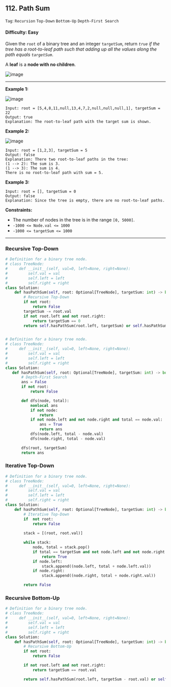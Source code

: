 ## 112. Path Sum

```Tag```: ```Recursion``` ```Top-Down``` ```Bottom-Up``` ```Depth-First Search```

#### Difficulty: Easy

Given the ```root``` of a binary tree and an integer ```targetSum```, return _```true``` if the tree has a root-to-leaf path such that adding up all the values along the path equals ```targetSum```_.

A __leaf__ is a __node with no children__.

![image](https://user-images.githubusercontent.com/35042430/214960497-100861d1-ba85-4fda-884e-a103777b69ba.png)

---

__Example 1:__

![image](https://assets.leetcode.com/uploads/2021/01/18/pathsum1.jpg)
```
Input: root = [5,4,8,11,null,13,4,7,2,null,null,null,1], targetSum = 22
Output: true
Explanation: The root-to-leaf path with the target sum is shown.
```

__Example 2:__

![image](https://assets.leetcode.com/uploads/2021/01/18/pathsum2.jpg)
```
Input: root = [1,2,3], targetSum = 5
Output: false
Explanation: There two root-to-leaf paths in the tree:
(1 --> 2): The sum is 3.
(1 --> 3): The sum is 4.
There is no root-to-leaf path with sum = 5.
```

__Example 3:__
```
Input: root = [], targetSum = 0
Output: false
Explanation: Since the tree is empty, there are no root-to-leaf paths.
```

__Constraints:__

- The number of nodes in the tree is in the range ```[0, 5000]```.
- ```-1000 <= Node.val <= 1000```
- ```-1000 <= targetSum <= 1000```

---
 
### Recursive Top-Down
 
```Python
# Definition for a binary tree node.
# class TreeNode:
#     def __init__(self, val=0, left=None, right=None):
#         self.val = val
#         self.left = left
#         self.right = right
class Solution:
    def hasPathSum(self, root: Optional[TreeNode], targetSum: int) -> bool:
        # Recursive Top-Down 
        if not root:
            return False
        targetSum -= root.val
        if not root.left and not root.right:
            return targetSum == 0
        return self.hasPathSum(root.left, targetSum) or self.hasPathSum(root.right, targetSum)
 ```
 
 ```Python
 
# Definition for a binary tree node.
# class TreeNode:
#     def __init__(self, val=0, left=None, right=None):
#         self.val = val
#         self.left = left
#         self.right = right
class Solution:
    def hasPathSum(self, root: Optional[TreeNode], targetSum: int) -> bool:
        # Depth-First Search
        ans = False
        if not root:
            return False

        def dfs(node, total):
            nonlocal ans
            if not node:
                return
            if not node.left and not node.right and total == node.val:
                ans = True
                return ans
            dfs(node.left, total - node.val)
            dfs(node.right, total - node.val)

        dfs(root, targetSum)
        return ans
```
 
### Iterative Top-Down
 
```Python
# Definition for a binary tree node.
# class TreeNode:
#     def __init__(self, val=0, left=None, right=None):
#         self.val = val
#         self.left = left
#         self.right = right
class Solution:
    def hasPathSum(self, root: Optional[TreeNode], targetSum: int) -> bool:
        # Iterative Top-Down
        if  not root:
            return False
        
        stack = [(root, root.val)]

        while stack:
            node, total = stack.pop()
            if total == targetSum and not node.left and not node.right:
                return True
            if node.left:
                stack.append((node.left, total + node.left.val))
            if node.right:
                stack.append((node.right, total + node.right.val))

        return False
```

 ### Recursive Bottom-Up
 
```Python
# Definition for a binary tree node.
# class TreeNode:
#     def __init__(self, val=0, left=None, right=None):
#         self.val = val
#         self.left = left
#         self.right = right
class Solution:
    def hasPathSum(self, root: Optional[TreeNode], targetSum: int) -> bool:
        # Recursive Bottom-Up
        if not root:
            return False

        if not root.left and not root.right:
            return targetSum == root.val

        return self.hasPathSum(root.left, targetSum - root.val) or self.hasPathSum(root.right, targetSum - root.val) 
```
 
